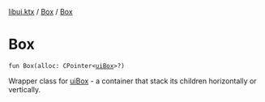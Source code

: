 [libui.ktx](../README.md) / [Box](README.md) / [Box](-box.md)

# Box

`fun Box(alloc: CPointer<`[`uiBox`](../../libui/ui-box.md)`>?)`

Wrapper class for [uiBox](../../libui/ui-box.md) - a container that stack its children horizontally or vertically.
